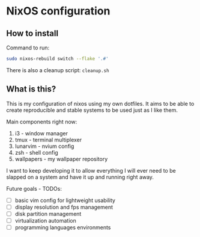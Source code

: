 # NixOS configuration

## How to install

Command to run:

```sh
sudo nixos-rebuild switch --flake '.#'
```

There is also a cleanup script: `cleanup.sh`

## What is this?

This is my configuration of nixos using my own dotfiles. It aims to be able to create reproducible and stable systems to be used just as I like them.

Main components right now:

1. i3 - window manager
2. tmux - terminal multiplexer
3. lunarvim - nvium config
4. zsh - shell config
5. wallpapers - my wallpaper repository

I want to keep developing it to allow everything I will ever need to be slapped on a system and have it up and running right away.

Future goals - TODOs:

- [ ] basic vim config for lightweight usability
- [ ] display resolution and fps management
- [ ] disk partition management
- [ ] virtualization automation
- [ ] programming languages environments
